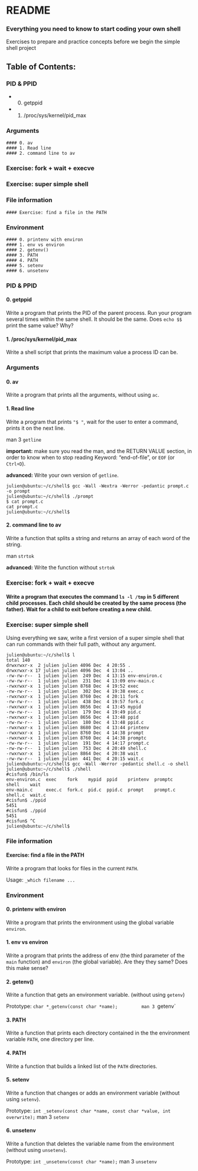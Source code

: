 # README
### Everything you need to know to start coding your own shell

Exercises to prepare and practice concepts before we begin the simple shell project

## Table of Contents:

### PID & PPID
* 0. getppid
* 1. /proc/sys/kernel/pid_max

### Arguments
    #### 0. av
    #### 1. Read line
    #### 2. command line to av

### Exercise: fork + wait + execve

### Exercise: super simple shell

### File information
    #### Exercise: find a file in the PATH

### Environment
    #### 0. printenv with environ
    #### 1. env vs environ
    #### 2. getenv()
    #### 3. PATH
    #### 4. PATH
    #### 5. setenv
    #### 6. unsetenv

### PID & PPID

#### 0. getppid
Write a program that prints the PID of the parent process. Run your program several times within the same shell. It should be the same. Does `echo $$` print the same value? Why?

#### 1. /proc/sys/kernel/pid_max
Write a shell script that prints the maximum value a process ID can be.

### Arguments

#### 0. av
Write a program that prints all the arguments, without using `ac`.

#### 1. Read line
Write a program that prints `"$ "`, wait for the user to enter a command, prints it on the next line.

man 3 `getline`

**important:** make sure you read the man, and the RETURN VALUE section, in order to know when to stop reading Keyword: “end-of-file”, or `EOF` (or `Ctrl+D`).

**advanced:** Write your own version of `getline`.
```
julien@ubuntu:~/c/shell$ gcc -Wall -Wextra -Werror -pedantic prompt.c -o prompt
julien@ubuntu:~/c/shell$ ./prompt 
$ cat prompt.c
cat prompt.c
julien@ubuntu:~/c/shell$
```
#### 2. command line to av
Write a function that splits a string and returns an array of each word of the string.

man `strtok`

**advanced:** Write the function without `strtok`

### Exercise: fork + wait + execve

#### Write a program that executes the command `ls -l /tmp` in 5 different child processes. Each child should be created by the same process (the father). Wait for a child to exit before creating a new child.

### Exercise: super simple shell
Using everything we saw, write a first version of a super simple shell that can run commands with their full path, without any argument.
```
julien@ubuntu:~/c/shell$ l
total 140
drwxrwxr-x  2 julien julien 4096 Dec  4 20:55 .
drwxrwxr-x 17 julien julien 4096 Dec  4 13:04 ..
-rw-rw-r--  1 julien julien  249 Dec  4 13:15 env-environ.c
-rw-rw-r--  1 julien julien  231 Dec  4 13:09 env-main.c
-rwxrwxr-x  1 julien julien 8768 Dec  4 19:52 exec
-rw-rw-r--  1 julien julien  302 Dec  4 19:38 exec.c
-rwxrwxr-x  1 julien julien 8760 Dec  4 20:11 fork
-rw-rw-r--  1 julien julien  438 Dec  4 19:57 fork.c
-rwxrwxr-x  1 julien julien 8656 Dec  4 13:45 mypid
-rw-rw-r--  1 julien julien  179 Dec  4 19:49 pid.c
-rwxrwxr-x  1 julien julien 8656 Dec  4 13:48 ppid
-rw-rw-r--  1 julien julien  180 Dec  4 13:48 ppid.c
-rwxrwxr-x  1 julien julien 8680 Dec  4 13:44 printenv
-rwxrwxr-x  1 julien julien 8760 Dec  4 14:38 prompt
-rwxrwxr-x  1 julien julien 8760 Dec  4 14:38 promptc
-rw-rw-r--  1 julien julien  191 Dec  4 14:17 prompt.c
-rw-rw-r--  1 julien julien  753 Dec  4 20:49 shell.c
-rwxrwxr-x  1 julien julien 8864 Dec  4 20:38 wait
-rw-rw-r--  1 julien julien  441 Dec  4 20:15 wait.c
julien@ubuntu:~/c/shell$ gcc -Wall -Werror -pedantic shell.c -o shell
julien@ubuntu:~/c/shell$ ./shell 
#cisfun$ /bin/ls
env-environ.c  exec    fork    mypid  ppid    printenv  promptc   shell    wait
env-main.c     exec.c  fork.c  pid.c  ppid.c  prompt    prompt.c  shell.c  wait.c
#cisfun$ ./ppid
5451
#cisfun$ ./ppid
5451
#cisfun$ ^C
julien@ubuntu:~/c/shell$
```

### File information

#### Exercise: find a file in the PATH
Write a program that looks for files in the current `PATH`.

Usage: `_which filename ...`

### Environment

#### 0. printenv with environ
Write a program that prints the environment using the global variable `environ`.

#### 1. env vs environ
Write a program that prints the address of env (the third parameter of the `main` function) and `environ` (the global variable). Are they they same? Does this make sense?

#### 2. getenv()
Write a function that gets an environment variable. (without using `getenv`)

Prototype: `char *_getenv(const char *name);	    
man 3 `getenv`

#### 3. PATH
Write a function that prints each directory contained in the the environment variable `PATH`, one directory per line.

#### 4. PATH
Write a function that builds a linked list of the `PATH` directories.

#### 5. setenv
Write a function that changes or adds an environment variable (without using `setenv`).

Prototype: `int _setenv(const char *name, const char *value, int overwrite);`
man 3 `setenv`

#### 6. unsetenv
Write a function that deletes the variable name from the environment (without using `unsetenv`).

Prototype: `int _unsetenv(const char *name);`
man 3 `unsetenv`
